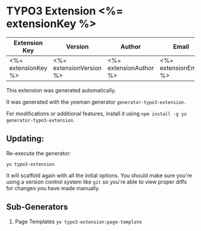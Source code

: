 # TYPO3 Extension <%= extensionKey %>

| Extension Key      	| Version               	| Author                	| Email                	|
|--------------------	|------------------------	|-----------------------	|----------------------	|
| <%= extensionKey %>	| <%= extensionVersion %>	| <%= extensionAuthor %>	| <%= extensionEmail %>	|

This extension was generated automatically.

It was generated with the yoeman generator `generator-typo3-extension`.

For modifications or additional features, install it using
`npm install -g yo generator-typo3-extension`.

## Updating:

Re-execute the generator:

```
yo typo3-extension
```

It will scaffold again with all the initial options. You should make sure
you're using a version control system like `git` so you're able to view proper diffs
for changes you have made manually.

## Sub-Generators

1. Page Templates `yo typo3-extension:page-template`
